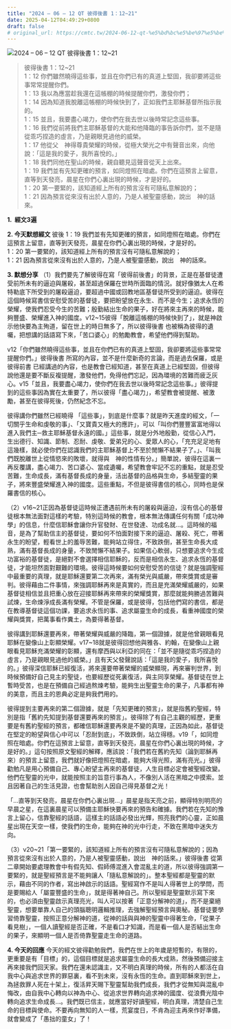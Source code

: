 ```yaml
---
title: "2024 – 06 – 12 QT 彼得後書 1：12~21"
date: 2025-04-12T04:49:29+0800
draft: false
# original_url: https://cmtc.tw/2024-06-12-qt-%e5%bd%bc%e5%be%97%e5%be%8c%e6%9b%b8-1%ef%bc%9a1221
---
```


![2024 – 06 – 12 QT 彼得後書 1：12\~21](/images/qt.jpg  "2024 – 06 – 12 QT 彼得後書 1：12\~21")

> 彼得後書 1：12\~21  
> 1：12 你們雖然曉得這些事，並且在你們已有的真道上堅固，我卻要將這些事常常提醒你們。  
> 1：13 我以為應當趁我還在這帳棚的時候提醒你們，激發你們；  
> 1：14 因為知道我脫離這帳棚的時候快到了，正如我們主耶穌基督所指示我的。  
> 1：15 並且，我要盡心竭力，使你們在我去世以後時常記念這些事。  
> 1：16 我們從前將我們主耶穌基督的大能和他降臨的事告訴你們，並不是隨從乖巧捏造的虛言，乃是親眼見過他的威榮。  
> 1：17 他從父　神得尊貴榮耀的時候，從極大榮光之中有聲音出來，向他說：「這是我的愛子，我所喜悅的。」  
> 1：18 我們同他在聖山的時候，親自聽見這聲音從天上出來。  
> 1：19 我們並有先知更確的預言，如同燈照在暗處。你們在這預言上留意，直等到天發亮，晨星在你們心裏出現的時候，才是好的。  
> 1：20 第一要緊的，該知道經上所有的預言沒有可隨私意解說的；  
> 1：21 因為預言從來沒有出於人意的，乃是人被聖靈感動，說出　神的話來。

**1.  經文3遍**

**2. 今天默想經文**
彼後 1：19 我們並有先知更確的預言，如同燈照在暗處。你們在這預言上留意，直等到天發亮，晨星在你們心裏出現的時候，才是好的。  
1：20 第一要緊的，該知道經上所有的預言沒有可隨私意解說的；  
1：21 因為預言從來沒有出於人意的，乃是人被聖靈感動，說出　神的話來。

**3. 默想分享**
（1）我們要先了解彼得在寫「彼得前後書」的背景，正是在基督徒遭受前所未有的逼迫與屠殺，甚至超過保羅在世時所面臨的情況。就好像猶太人在希特勒底下所受到的屠殺逼迫，要超過中國或回教地區基督徒所受到的逼迫。彼得在這個時候寫書信安慰受苦的基督徒，要把盼望放在永生、而不是今生；追求永恆的榮耀，使我們忍受今生的苦難；殷勤結出生命的果子，好在將來主再來的時候，能夠豐盛、榮耀進入神的國度。v12\~15彼得「脫離這帳棚的時候快到了」，就是神啟示他快要為主殉道，留在世上的時日無多了，所以彼得後書 也被稱為彼得的遺囑，把想講的話語寫下來，「苦口婆心」的勉勵教會，希望他們得到幫助。

v12「你們雖然曉得這些事，並且在你們已有的真道上堅固，我卻要將這些事常常提醒你們。」彼得後書 所寫的內容，並不是什麼新奇的言論，而是過去保羅，或是彼得前書 已經講過的內容，也是教會已經知道，甚至在真道上已經堅固，但彼得說他還是要不斷反複提醒，激發他們，免得他們忘記，因為環境的苦難而疲乏灰心。v15「並且，我要盡心竭力，使你們在我去世以後時常記念這些事。」彼得提到的這些事因為實在太重要了，所以彼得「盡心竭力」，希望教會被提醒、被激勵，甚至在彼得死後，仍然紀念不忘。

彼得講你們雖然已經曉得 「這些事」，到底是什麼事？就是昨天進度的經文，「一切關乎生命和虔敬的事」、「又寶貴又極大的應許」，可以「叫你們豐豐富富地得以進入我們主─救主耶穌基督永遠的國。」這些事，就是分外地殷勤，從信心入門，生出德行、知識、節制、忍耐、虔敬、愛弟兄的心、愛眾人的心，「充充足足地有這幾樣，就必使你們在認識我們的主耶穌基督上不至於閒懶不結果子了。」、「叫我們既脫離世上從情慾來的敗壞，就得與　神的性情有分。」簡單說，彼得在這裏一再反覆講，盡心竭力、苦口婆心、當成遺囑，希望教會牢記不忘的重點，就是忍受苦難，生命成長，滿有基督長成的身量，活出基督的品格與生命，多結聖靈的果子，將來豐盛榮耀進入神的國度。這些重點，不但是彼得書信的核心，同時也是保羅書信的核心。

（2）v16\~21正因為基督徒這時候正遭遇前所未有的屠殺與逼迫，沒有信心的基督徒根本無法面對這樣的考驗，特別這時候的教會，根本無法傳講任何有關「成功神學」的信息，什麼信耶穌會讓你升官發財、在世發達、功成名就…。這時候的福音，是為了幫助信主的基督徒，要如何不怕面對接下來的逼迫、屠殺、死亡，帶著永生的盼望，輕看世上的羞辱苦難，能夠站立得住，不致跌倒，甚至生命長大成熟，滿有基督長成的身量，不致閒懶不結果子。如果信心軟弱，只想要追求今生成功富裕的基督徒，是絕對不會選擇相信耶穌的，反而是相信永生、追求永恆的基督徒，才能坦然面對艱難的環境。彼得這時候要如何安慰受苦的信徒？就是強調聖經中最重要的真理，就是耶穌還要第二次再來，滿有榮光與威嚴，帶來獎賞或是審判。彼得藉由二件事情，來強調耶穌再來是真實的，而且是充滿榮耀威嚴的，如果基督徒相信並且把重心放在迎接耶穌再來帶來的榮耀獎賞，那麼就能夠勝過苦難與試煉，生命煉淨成長滿有榮耀。不管是保羅，或是彼得，包括他們寫的書信，都是在教導基督徒這個功課，要追求永恆的事、追求屬靈生命的成長，看重神國度的榮耀與獎賞，把萬事看作糞土，為要得著基督。

彼得講到耶穌還要再來，帶著榮耀與威嚴的降臨，第一個證據，就是他曾親眼看見耶穌在變像山上彰顯榮耀。v17\~18就是彼得回想他與雅各、約翰，在變像山上親眼看見耶穌充滿榮耀的彰顯，還有摩西與以利亞的同在：「並不是隨從乖巧捏造的虛言，乃是親眼見過他的威榮。」且有天父發聲說話：「這是我的愛子，我所喜悅的。」彼得深信耶穌已經復活，將來還要帶著榮耀的威榮顯現，再來審判世界，到時候預備好自己見主的聖徒，也要經歷從死裏復活，與主同享榮耀。基督徒在世上暫時受苦，也是在預備自己經過熬煉考驗，能夠生出聖靈生命的果子，凡事都有神的美意，而且主的恩典必定是夠我們用的。

彼得提到主要再來的第二個證據，就是「先知更確的預言」，就是指舊約聖經，特別是指「舊約先知提到基督還要再來的預言」。彼得除了有自己主觀的經歷，更重要是有舊約聖經的預言，都確信耶穌還要再來是不變的真理，正因為如此，基督徒在堅定的盼望與信心中可以「忍耐到底」，不致跌倒，站立得穩。v19「，如同燈照在暗處。你們在這預言上留意，直等到天發亮，晨星在你們心裏出現的時候，才是好的。」這句按照原文聖經的解釋，應該說：「我們若在舊約先知（論到耶穌再來）的預言上留意，我們就好像把燈照在暗處，能夠大得光照，滿有亮光。」彼得勸勉凡是用心預備自己、專心盼望主再來的基督徒，人生目標必定會被聖經改變。他們在聖靈的光中，就能按照主的旨意行事為人，不像別人活在黑暗之中摸索。並且因著自己的生活見證，也會幫助別人因自己得見基督之光！

「…直等到天發亮，晨星在你們心裏出現…」晨星是指天亮之前，顯得特別明亮的早晨之星，在這裏晨星可以預備主耶穌快要再來的預告和確據。我們若在先知的豫言上留心，信靠聖經的話語，這樣主的話語必發出光輝，照亮我們的心靈，正如晨星出現在天空一樣，使我們的生命，能夠在神的光中行走，不致在黑暗中迷失方向。

（3）v20\~21「第一要緊的，該知道經上所有的預言沒有可隨私意解說的；因為預言從來沒有出於人意的，乃是人被聖靈感動，說出　神的話來。」彼得後書 從第二章開始要處理教會中有假先知、假師傅混進入會混亂主的道，所以彼得強調第一要緊的，就是聖經預言是不能夠讓人「隨私意解說的」。整本聖經都是聖靈的默示，藉由不同的作者，寫出神啟示的話語。聖經寫作不是叫人得著世上的學問，而是要賜給人「屬靈豐盛的生命」，就是得著神自己。所以聖經是聖靈默示寫下來的，也必須由聖靈啟示真理亮光，叫人可以按著「正意分解神的道」，而不是棄絕聖靈，想要單靠人自己的頭腦聰明邏輯推理，去強解聖經預言與奧秘。基督徒要學習倚靠聖靈，按照正意分解神的道，從神的話與與神的聖靈中得著生命，「從果子看見樹」，一個人讀聖經是否正確，不是看口才知識，而是看一個人是否結出生命的果子，來顯明一個人是否倚靠聖靈走生命的道路。

**4. 今天的回應**
今天的經文彼得勸勉我們，我們在世上的年歲是短暫的，有限的，更重要是有「目標」的，這個目標就是追求屬靈生命的長大成熟，然後預備迎接主再來接我們回天家。我們在還未認識主，又不明白真理的時候，所有的人都活在自我中心與追求世界的罪惡裏，看不到未來，沒有永恆的生命。直到耶穌來到世上，為拯救罪人死在十架上，復活昇天賜下聖靈幫助我們成長，我們才從無知與混亂中悔改，由自我中心轉向以神為中心、從追求世界轉向追求神的國度、從浪費光陰中轉向追求生命成長…。我們既已信主，就應當好好讀聖經，明白真理，清楚自己生命的目標與使命。不要再向無知的人一樣，荒宴度日，不肯為迎主再來作好準備，就會變成了「愚拙的童女」了！
